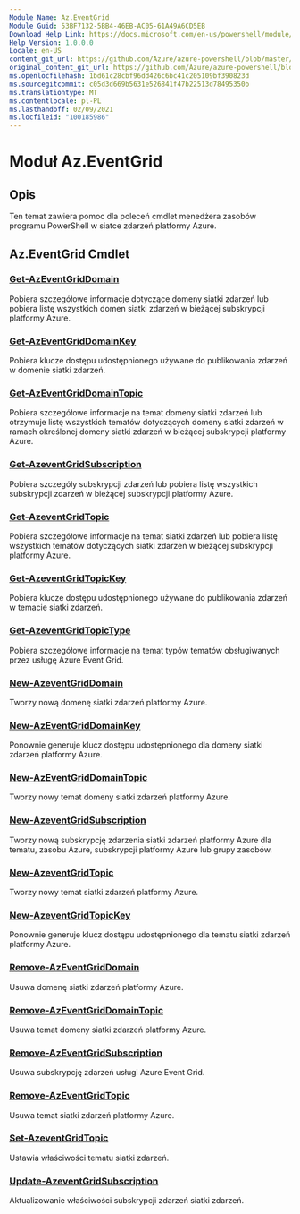 ```yaml
---
Module Name: Az.EventGrid
Module Guid: 53BF7132-5BB4-46EB-AC05-61A49A6CD5EB
Download Help Link: https://docs.microsoft.com/en-us/powershell/module/az.eventgrid
Help Version: 1.0.0.0
Locale: en-US
content_git_url: https://github.com/Azure/azure-powershell/blob/master/src/EventGrid/EventGrid/help/Az.EventGrid.md
original_content_git_url: https://github.com/Azure/azure-powershell/blob/master/src/EventGrid/EventGrid/help/Az.EventGrid.md
ms.openlocfilehash: 1bd61c28cbf96dd426c6bc41c205109bf390823d
ms.sourcegitcommit: c05d3d669b5631e526841f47b22513d78495350b
ms.translationtype: MT
ms.contentlocale: pl-PL
ms.lasthandoff: 02/09/2021
ms.locfileid: "100185986"
---
```

# Moduł Az.EventGrid
## Opis
Ten temat zawiera pomoc dla poleceń cmdlet menedżera zasobów programu PowerShell w siatce zdarzeń platformy Azure.

## Az.EventGrid Cmdlet
### [Get-AzEventGridDomain](Get-AzEventGridDomain.md)
Pobiera szczegółowe informacje dotyczące domeny siatki zdarzeń lub pobiera listę wszystkich domen siatki zdarzeń w bieżącej subskrypcji platformy Azure.

### [Get-AzEventGridDomainKey](Get-AzEventGridDomainKey.md)
Pobiera klucze dostępu udostępnionego używane do publikowania zdarzeń w domenie siatki zdarzeń.

### [Get-AzEventGridDomainTopic](Get-AzEventGridDomainTopic.md)
Pobiera szczegółowe informacje na temat domeny siatki zdarzeń lub otrzymuje listę wszystkich tematów dotyczących domeny siatki zdarzeń w ramach określonej domeny siatki zdarzeń w bieżącej subskrypcji platformy Azure.

### [Get-AzeventGridSubscription](Get-AzEventGridSubscription.md)
Pobiera szczegóły subskrypcji zdarzeń lub pobiera listę wszystkich subskrypcji zdarzeń w bieżącej subskrypcji platformy Azure.

### [Get-AzeventGridTopic](Get-AzEventGridTopic.md)
Pobiera szczegółowe informacje na temat siatki zdarzeń lub pobiera listę wszystkich tematów dotyczących siatki zdarzeń w bieżącej subskrypcji platformy Azure.

### [Get-AzeventGridTopicKey](Get-AzEventGridTopicKey.md)
Pobiera klucze dostępu udostępnionego używane do publikowania zdarzeń w temacie siatki zdarzeń.

### [Get-AzeventGridTopicType](Get-AzEventGridTopicType.md)
Pobiera szczegółowe informacje na temat typów tematów obsługiwanych przez usługę Azure Event Grid.

### [New-AzeventGridDomain](New-AzEventGridDomain.md)
Tworzy nową domenę siatki zdarzeń platformy Azure.

### [New-AzEventGridDomainKey](New-AzEventGridDomainKey.md)
Ponownie generuje klucz dostępu udostępnionego dla domeny siatki zdarzeń platformy Azure.

### [New-AzEventGridDomainTopic](New-AzEventGridDomainTopic.md)
Tworzy nowy temat domeny siatki zdarzeń platformy Azure.

### [New-AzeventGridSubscription](New-AzEventGridSubscription.md)
Tworzy nową subskrypcję zdarzenia siatki zdarzeń platformy Azure dla tematu, zasobu Azure, subskrypcji platformy Azure lub grupy zasobów.

### [New-AzeventGridTopic](New-AzEventGridTopic.md)
Tworzy nowy temat siatki zdarzeń platformy Azure.

### [New-AzeventGridTopicKey](New-AzEventGridTopicKey.md)
Ponownie generuje klucz dostępu udostępnionego dla tematu siatki zdarzeń platformy Azure.

### [Remove-AzEventGridDomain](Remove-AzEventGridDomain.md)
Usuwa domenę siatki zdarzeń platformy Azure.

### [Remove-AzEventGridDomainTopic](Remove-AzEventGridDomainTopic.md)
Usuwa temat domeny siatki zdarzeń platformy Azure.

### [Remove-AzEventGridSubscription](Remove-AzEventGridSubscription.md)
Usuwa subskrypcję zdarzeń usługi Azure Event Grid.

### [Remove-AzEventGridTopic](Remove-AzEventGridTopic.md)
Usuwa temat siatki zdarzeń platformy Azure.

### [Set-AzeventGridTopic](Set-AzEventGridTopic.md)
Ustawia właściwości tematu siatki zdarzeń.

### [Update-AzeventGridSubscription](Update-AzEventGridSubscription.md)
Aktualizowanie właściwości subskrypcji zdarzeń siatki zdarzeń.

